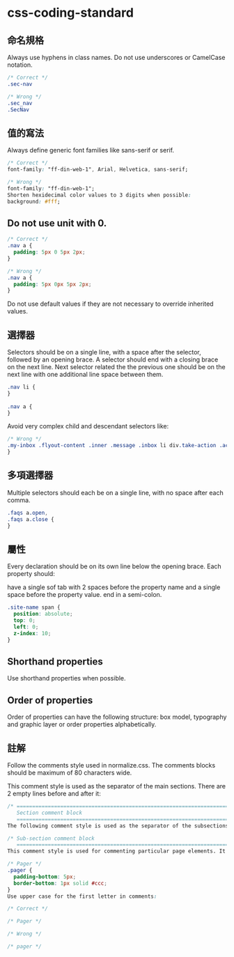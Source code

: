 # css-coding-standard

## 命名規格

Always use hyphens in class names. Do not use underscores or CamelCase notation.

```css
/* Correct */
.sec-nav

/* Wrong */
.sec_nav
.SecNav
```

## 值的寫法

Always define generic font families like sans-serif or serif.
```css
/* Correct */
font-family: "ff-din-web-1", Arial, Helvetica, sans-serif;

/* Wrong */
font-family: "ff-din-web-1";
Shorten hexidecimal color values to 3 digits when possible:
background: #fff;
```
## Do not use unit with 0.

```css
/* Correct */
.nav a {
  padding: 5px 0 5px 2px;
}

/* Wrong */
.nav a {
  padding: 5px 0px 5px 2px;
}
```
Do not use default values if they are not necessary to override inherited values.

## 選擇器

Selectors should be on a single line, with a space after the selector, followed by an opening brace. A selector should end with a closing brace on the next line. Next selector related the the previous one should be on the next line with one additional line space between them.
```css
.nav li {
}
 
.nav a {
}
```

Avoid very complex child and descendant selectors like:
```css
/* Wrong */
.my-inbox .flyout-content .inner .message .inbox li div.take-action .actions ul li a {
}
```
## 多項選擇器

Multiple selectors should each be on a single line, with no space after each comma.
```css
.faqs a.open,
.faqs a.close {
}
```
## 屬性

Every declaration should be on its own line below the opening brace. Each property should:

have a single sof tab with 2 spaces before the property name and a single space before the property value.
end in a semi-colon.
```css
.site-name span {
  position: absolute;
  top: 0;
  left: 0;
  z-index: 10;
}
```
## Shorthand properties

Use shorthand properties when possible.

## Order of properties

Order of properties can have the following structure: box model, typography and graphic layer or order properties alphabetically.


## 註解

Follow the comments style used in normalize.css. The comments blocks should be maximum of 80 characters wide.

This comment style is used as the separator of the main sections. There are 2 empty lines before and after it:
```css
/* ==========================================================================
   Section comment block
   ========================================================================== */
The following comment style is used as the separator of the subsections of the main sections. It has 2 empty lines before it and 1 empty line after it:

/* Sub-section comment block
   ========================================================================== */
This comment style is used for commenting particular page elements. It has 1 empty line before it and no empty lines after it (it is immediately followed by the rules):

/* Pager */
.pager {
  padding-bottom: 5px;
  border-bottom: 1px solid #ccc;
}
Use upper case for the first letter in comments:

/* Correct */

/* Pager */

/* Wrong */

/* pager */
```
